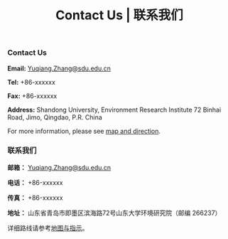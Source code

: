 ﻿---
title: "Contact Us | 联系我们"
layout: gridlay
excerpt: "Contact Us"
sitemap: false
permalink: /contact/
---

<div class="row">

<div class="col-sm-6 clearfix">

### Contact Us

**Email:** 
Yuqiang.Zhang@sdu.edu.cn

**Tel:** 
+86-xxxxxx

**Fax:** 
+86-xxxxxx

**Address:**
Shandong University, Environment Research Institute
72 Binhai Road, Jimo, Qingdao, P.R. China

For more information, please see [map and direction](https://www.google.com.hk/maps/place/%E5%B1%B1%E4%B8%9C%E5%A4%A7%E5%AD%A6%E9%9D%92%E5%B2%9B%E6%A0%A1%E5%8C%BA/@36.3554048,120.6817508,16z/data=!4m6!3m5!1s0x359659f2eee4791f:0x776a63c1f1ddd4a9!8m2!3d36.355258!4d120.690924!16s%2Fg%2F11cnpw3p4n?hl=zh-CN).
</div>

<div class="col-sm-6 clearfix">

### 联系我们

**邮箱：**
Yuqiang.Zhang@sdu.edu.cn

**电话：** 
+86-xxxxxx

**传真：**
+86-xxxxxx

**地址：** 
山东省青岛市即墨区滨海路72号山东大学环境研究院（邮编 266237）

详细路线请参考[地图与指示](https://www.google.com.hk/maps/place/%E5%B1%B1%E4%B8%9C%E5%A4%A7%E5%AD%A6%E9%9D%92%E5%B2%9B%E6%A0%A1%E5%8C%BA/@36.3554048,120.6817508,16z/data=!4m6!3m5!1s0x359659f2eee4791f:0x776a63c1f1ddd4a9!8m2!3d36.355258!4d120.690924!16s%2Fg%2F11cnpw3p4n?hl=zh-CN)。

</div>

</div>
